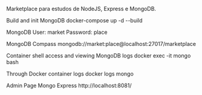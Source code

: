 Marketplace para estudos de NodeJS, Express e MongoDB.


Build and init MongoDB
docker-compose up -d --build

MongoDB
User: market
Password: place

MongoDB Compass
mongodb://market:place@localhost:27017/marketplace

Container shell access and viewing MongoDB logs
docker exec -it mongo bash

Through Docker container logs
docker logs mongo

Admin Page Mongo Express
http://localhost:8081/

